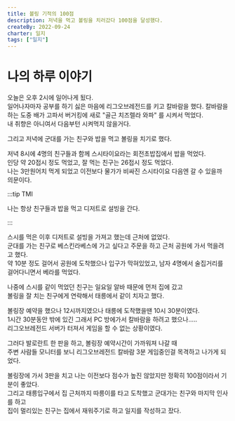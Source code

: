 ```yaml
---
title: 볼링 기적의 100점
description: 저녁을 먹고 볼링을 치러갔다 100점을 달성했다.
createBy: 2022-09-24
charter: 일지
tags: ["일지"]
---
```


# 나의 하루 이야기

오늘은 오후 2시에 일어나게 됬다.  
일어나자마자 공부를 하기 싫은 마음에 리그오브레전드를 키고 칼바람을 했다.
칼바람을 하는 도중 배가 고파서 버거킹에 새로 "골근 치즈렐라 와파" 를 시켜서 먹었다.  
내 취향은 아니여서 다음부턴 시켜먹지 않을거다.

그리고 저녁에 군대를 가는 친구와 밥을 먹고 볼링을 치기로 했다.

저녁 8시에 4명의 친구들과 함께 스시타이요라는 회전초밥집에서 밥을 먹었다.  
인당 약 20접시 정도 먹었고, 잘 먹는 친구는 26접시 정도 먹었다.  
나는 3만원어치 먹게 되었고 이전보다 물가가 비싸진 스시타이요 다음엔 갈 수 있을까 의문이다.

:::tip TMI

나는 항상 친구들과 밥을 먹고 디저트로 설빙을 간다.

:::

스시를 먹은 이후 디저트로 설빙을 가져고 했는데 근처에 없었다.  
군대를 가는 친구로 베스킨라베스에 가고 싶다고 주문을 하고 근처 공원에 가서 먹을려고 했다.  
약 10분 정도 걸어서 공원에 도착했으나 입구가 막혀있었고, 남자 4명에서 술집거리를 걸어다니면서 베라를 먹었다.

나중에 스시를 같이 먹었던 친구는 일요일 알바 때문에 먼저 집에 갔고  
볼링을 잘 치는 친구에게 연락해서 태릉에서 같이 치자고 했다.

볼링장 예약을 했으나 12시까지였으나 태릉에 도착했을땐 10시 30분이였다.  
1시간 30분동안 밖에 있긴 그래서 PC 방에가서 칼바람을 하려고 했으나.....  
리그오브레전드 서버가 터져서 게임을 할 수 없는 상황이였다.

그러다 발로란트 한 판을 하고, 볼링장 예약시간이 가까워져 나갈 때  
주변 사람들 모니터를 보니 리그오브레전드 칼바람 3분 게임중인걸 목격하고 나가게 되었다.

볼링장에 가서 3판을 치고 나는 이전보다 점수가 높진 않았지만 정확히 100점이라서 기분이 좋았다.  
그리고 태릉입구에서 집 근처까지 따릉이를 타고 도착했고 군대가는 친구와 마지막 인사를 하고  
집이 멀리있는 친구는 집에서 재워주기로 하고 일지를 작성하고 잤다.

